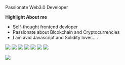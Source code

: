 
<p>Passionate Web3.0 Developer</p>

**Highlight About me**
- Self-thought frontend devloper
- Passionate about Blcokchain and Cryptocurrencies
- I am avid Javascript and Solidity lover.....

<p>
<img src ="https://img.shields.io/badge/Ethereum-3C3C3D?style=for-the-badge&logo=Ethereum&logoColor=white"/>
<img src ="https://img.shields.io/badge/Solidity-3C3C3D?style=for-the-badge&logo=Solidity&logoColor=white"/>
<img src ="https://img.shields.io/badge/Smart Contract-3C3C3D?style=for-the-badge&logo=SmartContract&logoColor=white"/>
<img src ="https://img.shields.io/badge/React-20232A?style=for-the-badge&logo=react&logoColor=61DAFB"/>
<img src ="https://img.shields.io/badge/Redux-593D88?style=for-the-badge&logo=redux&logoColor=white"/>
<img src ="https://img.shields.io/badge/-we3js-%23C21325?style=for-the-badge&logo=hardhat&logoColor=white)"/>
<img src ="https://img.shields.io/badge/-ethersjs-%23C21325?style=for-the-badge&logo=hardhat&logoColor=white)"/>
</p>

<img 
   src="https://github-readme-stats.vercel.app/api?username=ezeamaka2&show_icons=true&theme=tokyonight" 
/>
